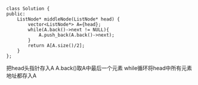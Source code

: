     class Solution {
    public:
        ListNode* middleNode(ListNode* head) {
            vector<ListNode*> A={head};
            while(A.back()->next != NULL){
                A.push_back(A.back()->next);
            }
            return A[A.size()/2];
        }
    };

把head头指针存入A
A.back()取A中最后一个元素
while循环将head中所有元素地址都存入A

